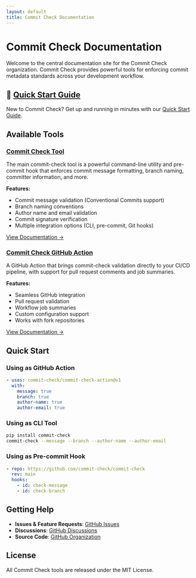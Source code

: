 ```yaml
---
layout: default
title: Commit Check Documentation
---
```


# Commit Check Documentation

Welcome to the central documentation site for the Commit Check organization. Commit Check provides powerful tools for enforcing commit metadata standards across your development workflow.

## 🚀 [Quick Start Guide](quick-start/)

New to Commit Check? Get up and running in minutes with our [Quick Start Guide](quick-start/).

## Available Tools

### [Commit Check Tool](commit-check/)
The main commit-check tool is a powerful command-line utility and pre-commit hook that enforces commit message formatting, branch naming, committer information, and more.

**Features:**
- Commit message validation (Conventional Commits support)
- Branch naming conventions
- Author name and email validation
- Commit signature verification
- Multiple integration options (CLI, pre-commit, Git hooks)

[View Documentation →](commit-check/)

### [Commit Check GitHub Action](commit-check-action/)
A GitHub Action that brings commit-check validation directly to your CI/CD pipeline, with support for pull request comments and job summaries.

**Features:**
- Seamless GitHub integration
- Pull request validation
- Workflow job summaries
- Custom configuration support
- Works with fork repositories

[View Documentation →](commit-check-action/)

## Quick Start

### Using as GitHub Action
```yaml
- uses: commit-check/commit-check-action@v1
  with:
    message: true
    branch: true
    author-name: true
    author-email: true
```

### Using as CLI Tool
```bash
pip install commit-check
commit-check --message --branch --author-name --author-email
```

### Using as Pre-commit Hook
```yaml
- repo: https://github.com/commit-check/commit-check
  rev: main
  hooks:
    - id: check-message
    - id: check-branch
```

## Getting Help

- **Issues & Feature Requests**: [GitHub Issues](https://github.com/commit-check/commit-check/issues)
- **Discussions**: [GitHub Discussions](https://github.com/commit-check/commit-check/discussions)
- **Source Code**: [GitHub Organization](https://github.com/commit-check)

## License

All Commit Check tools are released under the MIT License.
